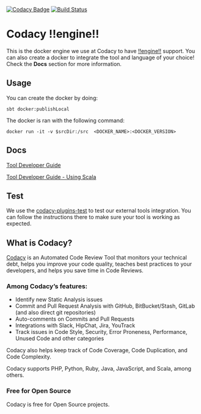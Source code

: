 [![Codacy Badge](https://api.codacy.com/project/badge/Grade/a00f953169e94bd3a373ebd8e6dcb69e)](https://www.codacy.com/app/Codacy/codacy-!!engine!!?utm_source=github.com&amp;utm_medium=referral&amp;utm_content=codacy/codacy-!!engine!!&amp;utm_campaign=Badge_Grade)
[![Build Status](https://circleci.com/gh/codacy/codacy-!!engine!!.svg?style=shield&circle-token=:circle-token)](https://circleci.com/gh/codacy/codacy-!!engine!!)

# Codacy !!engine!!

This is the docker engine we use at Codacy to have [!!engine!!](!!engine-url!!) support.
You can also create a docker to integrate the tool and language of your choice!
Check the **Docs** section for more information.

## Usage

You can create the docker by doing:

```
sbt docker:publishLocal
```

The docker is ran with the following command:

```
docker run -it -v $srcDir:/src  <DOCKER_NAME>:<DOCKER_VERSION>
```

## Docs

[Tool Developer Guide](https://support.codacy.com/hc/en-us/articles/207994725-Tool-Developer-Guide)

[Tool Developer Guide - Using Scala](https://support.codacy.com/hc/en-us/articles/207280379-Tool-Developer-Guide-Using-Scala)

## Test

We use the [codacy-plugins-test](https://github.com/codacy/codacy-plugins-test) to test our external tools integration.
You can follow the instructions there to make sure your tool is working as expected.

## What is Codacy?

[Codacy](https://www.codacy.com/) is an Automated Code Review Tool that monitors your technical debt, helps you improve your code quality, teaches best practices to your developers, and helps you save time in Code Reviews.

### Among Codacy’s features:

 - Identify new Static Analysis issues
 - Commit and Pull Request Analysis with GitHub, BitBucket/Stash, GitLab (and also direct git repositories)
 - Auto-comments on Commits and Pull Requests
 - Integrations with Slack, HipChat, Jira, YouTrack
 - Track issues in Code Style, Security, Error Proneness, Performance, Unused Code and other categories

Codacy also helps keep track of Code Coverage, Code Duplication, and Code Complexity.

Codacy supports PHP, Python, Ruby, Java, JavaScript, and Scala, among others.

### Free for Open Source

Codacy is free for Open Source projects.
